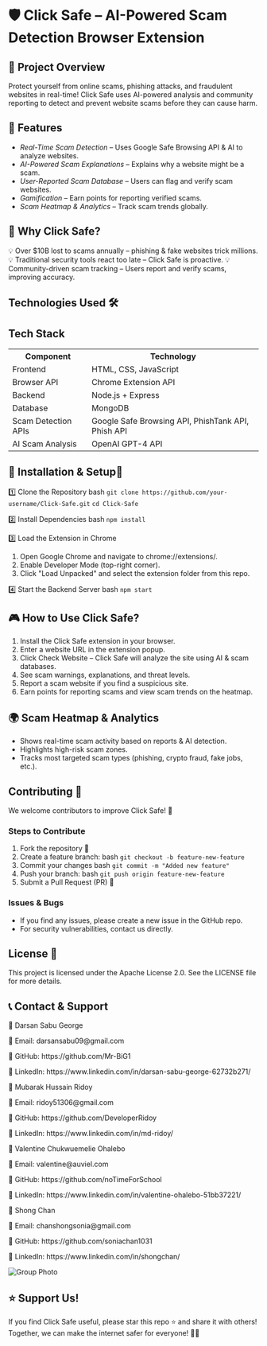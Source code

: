# 🛡️ Click Safe – AI-Powered Scam Detection Browser Extension

## 📌 Project Overview
Protect yourself from online scams, phishing attacks, and fraudulent websites in real-time!
Click Safe uses AI-powered analysis and community reporting to detect and prevent website scams before they can cause harm.

## 🚀 Features
- *Real-Time Scam Detection* – Uses Google Safe Browsing API & AI to analyze websites.
- *AI-Powered Scam Explanations* – Explains why a website might be a scam.
- *User-Reported Scam Database* – Users can flag and verify scam websites.
- *Gamification* – Earn points for reporting verified scams.
- *Scam Heatmap & Analytics* – Track scam trends globally.

## 📌 Why Click Safe?
💡 Over $10B lost to scams annually – phishing & fake websites trick millions.
💡 Traditional security tools react too late – Click Safe is proactive.
💡 Community-driven scam tracking – Users report and verify scams, improving accuracy.

## Technologies Used 🛠
<div class="container">
    <h2>Tech Stack</h2>
    <table>
        <tr>
            <th>Component</th>
            <th>Technology</th>
        </tr>
        <tr>
            <td>Frontend</td>
            <td>HTML, CSS, JavaScript</td>
        </tr>
        <tr>
            <td>Browser API</td>
            <td>Chrome Extension API</td>
        </tr>
        <tr>
            <td>Backend</td>
            <td>Node.js + Express</td>
        </tr>
        <tr>
            <td>Database</td>
            <td>MongoDB</td>
        </tr>
        <tr>
            <td>Scam Detection APIs</td>
            <td>Google Safe Browsing API, PhishTank API, Phish API</td>
        </tr>
        <tr>
            <td>AI Scam Analysis</td>
            <td>OpenAI GPT-4 API</td>
        </tr>
    </table>
</div>
</body>
</html>


## 🔧 Installation & Setup🚀
1️⃣ Clone the Repository
    bash
    ` git clone https://github.com/your-username/Click-Safe.git `
    ` cd Click-Safe `
    
2️⃣ Install Dependencies
    bash
   ` npm install `
    
3️⃣ Load the Extension in Chrome
1. Open Google Chrome and navigate to chrome://extensions/.
2. Enable Developer Mode (top-right corner).
3. Click "Load Unpacked" and select the extension folder from this repo.
    
4️⃣ Start the Backend Server
    bash
   ` npm start `
 
## 🎮 How to Use Click Safe?
1. Install the Click Safe extension in your browser.
2. Enter a website URL in the extension popup.
3. Click Check Website – Click Safe will analyze the site using AI & scam databases.
4. See scam warnings, explanations, and threat levels.
5. Report a scam website if you find a suspicious site.
6. Earn points for reporting scams and view scam trends on the heatmap.

## 🌍 Scam Heatmap & Analytics
- Shows real-time scam activity based on reports & AI detection.
- Highlights high-risk scam zones.
- Tracks most targeted scam types (phishing, crypto fraud, fake jobs, etc.).

## Contributing 🤝
We welcome contributors to improve Click Safe! 🚀

### Steps to Contribute
1. Fork the repository 🍴
2. Create a feature branch:
    bash
   ` git checkout -b feature-new-feature `
3. Commit your changes
    bash
   ` git commit -m "Added new feature" `
4. Push your branch:
    bash
   ` git push origin feature-new-feature `
5. Submit a Pull Request (PR) 📢

### Issues & Bugs
- If you find any issues, please create a new issue in the GitHub repo.
- For security vulnerabilities, contact us directly.

## License 📝
This project is licensed under the Apache License 2.0. See the LICENSE file for more details.

## 📞 Contact & Support
<p>🔹 Darsan Sabu George </p>
<p>🔹 Email: darsansabu09@gmail.com </p>
<p>🔹 GitHub: https://github.com/Mr-BiG1 </p>
<p>🔹 LinkedIn: https://www.linkedin.com/in/darsan-sabu-george-62732b271/ </p>

<p>🔹 Mubarak Hussain Ridoy </p>
<p>🔹 Email: ridoy51306@gmail.com </p>
<p>🔹 GitHub: https://github.com/DeveloperRidoy </p>
<p>🔹 LinkedIn: https://www.linkedin.com/in/md-ridoy/ </p>

<p>🔹 Valentine Chukwuemelie Ohalebo </p>
<p>🔹 Email: valentine@auviel.com </p>
<p>🔹 GitHub: https://github.com/noTimeForSchool </p>
<p>🔹 LinkedIn: https://www.linkedin.com/in/valentine-ohalebo-51bb37221/ </p>

<p>🔹 Shong Chan </p>
<p>🔹 Email: chanshongsonia@gmail.com </p>
<p>🔹 GitHub: https://github.com/soniachan1031 </p>
<p>🔹 LinkedIn: https://www.linkedin.com/in/shongchan/ </p>

![Group Photo](https://github.com/user-attachments/assets/9d573621-4056-4ea3-ad70-9d4226692ed1)

## ⭐ Support Us!
If you find Click Safe useful, please star this repo ⭐ and share it with others!
Together, we can make the internet safer for everyone! 🚀💙


